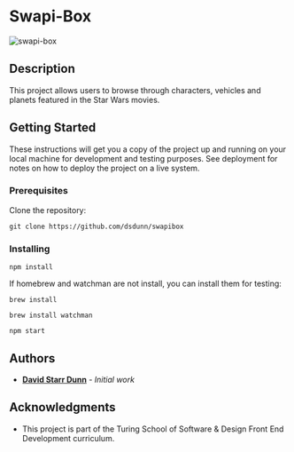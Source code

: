 
# Swapi-Box

![swapi-box]()

## Description

This project allows users to browse through characters, vehicles and planets featured in the Star Wars movies.

## Getting Started

These instructions will get you a copy of the project up and running on your local machine for development and testing purposes. See deployment for notes on how to deploy the project on a live system.

### Prerequisites

Clone the repository:

```
git clone https://github.com/dsdunn/swapibox
```

### Installing

```
npm install
```
If homebrew and watchman are not install, you can install them for testing:
```
brew install
```
```
brew install watchman
```
```
npm start
```

## Authors

* **[David Starr Dunn](github.com/tmcjunkinmarquis)** - *Initial work* 

## Acknowledgments

* This project is part of the Turing School of Software & Design Front End Development curriculum.
